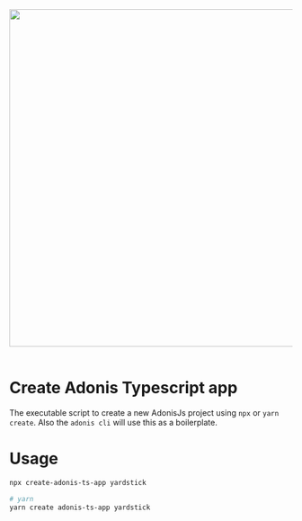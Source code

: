 <div align="center">
  <img src="https://res.cloudinary.com/adonisjs/image/upload/q_100/v1564392111/adonis-banner_o9lunk.png" width="600px">
</div>

<br />

# Create Adonis Typescript app
The executable script to create a new AdonisJs project using `npx` or `yarn create`. Also the `adonis cli` will use this as a boilerplate.

# Usage

```sh
npx create-adonis-ts-app yardstick

# yarn
yarn create adonis-ts-app yardstick
```
